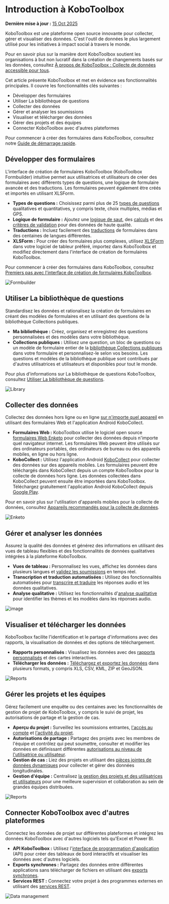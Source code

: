 # Introduction à KoboToolbox
**Dernière mise à jour :** <a href="https://github.com/kobotoolbox/docs/blob/6b49e25820efe5bf632a3eabc9f1cdea33fda532/source/welcome.md" class="reference">15 Oct 2025</a>

KoboToolbox est une plateforme open source innovante pour collecter, gérer et visualiser des données. C'est l'outil de données le plus largement utilisé pour les initiatives à impact social à travers le monde.

<p class="note">
Pour en savoir plus sur la manière dont KoboToolbox soutient les organisations à but non lucratif dans la création de changements basés sur les données, consultez <a href="https://support.kobotoolbox.org/about_kobotoolbox.html">À propos de KoboToolbox : Collecte de données accessible pour tous</a>. 
</p>

Cet article présente KoboToolbox et met en évidence ses fonctionnalités principales. Il couvre les fonctionnalités clés suivantes : 
* Développer des formulaires
* Utiliser La bibliothèque de questions
* Collecter des données
* Gérer et analyser les soumissions
* Visualiser et télécharger des données
* Gérer des projets et des équipes
* Connecter KoboToolbox avec d'autres plateformes

<p class="note">
Pour commencer à créer des formulaires dans KoboToolbox, consultez notre <a href="https://support.kobotoolbox.org/quick_start.html">Guide de démarrage rapide</a>. 
</p>



## Développer des formulaires

L'interface de création de formulaires KoboToolbox (KoboToolbox Formbuilder) intuitive permet aux utilisatrices et utilisateurs de créer des formulaires avec différents types de questions, une logique de formulaire avancée et des traductions. Les formulaires peuvent également être créés et importés en utilisant XLSForm.

* **Types de questions :** Choisissez parmi plus de 25 [types de questions](https://support.kobotoolbox.org/question_types.html) qualitatives et quantitatives, y compris texte, choix multiples, médias et GPS.
* **Logique de formulaire :** Ajoutez une [logique de saut](https://support.kobotoolbox.org/skip_logic.html), des [calculs](https://support.kobotoolbox.org/calculate_questions.html) et des [critères de validation](https://support.kobotoolbox.org/validation_criteria.html) pour des données de haute qualité.
* **Traductions :** Incluez facilement des [traductions](https://support.kobotoolbox.org/language_dashboard.html) de formulaires dans des centaines de langues différentes.
* **XLSForm :** Pour créer des formulaires plus complexes, utilisez [XLSForm](https://support.kobotoolbox.org/getting_started_xlsform.html) dans votre logiciel de tableur préféré, importez dans KoboToolbox et modifiez directement dans l'interface de création de formulaires KoboToolbox.

<p class="note">
Pour commencer à créer des formulaires dans KoboToolbox, consultez <a href="https://support.kobotoolbox.org/formbuilder.html">Premiers pas avec l'interface de création de formulaires KoboToolbox</a>. 
</p>

![Formbuilder](/images/welcome/formbuilder.png)


## Utiliser La bibliothèque de questions

Standardisez les données et rationalisez la création de formulaires en créant des modèles de formulaires et en utilisant des questions de la bibliothèque Collections publiques.

* **Ma bibliothèque :** Créez, organisez et enregistrez des questions personnalisées et des modèles dans votre bibliothèque.
* **Collections publiques :** Utilisez une question, un bloc de questions ou un modèle de formulaire entier de la [bibliothèque Collections publiques](https://support.kobotoolbox.org/using_public_collections.html) dans votre formulaire et personnalisez-le selon vos besoins. Les questions et modèles de la bibliothèque publique sont contribués par d'autres utilisatrices et utilisateurs et disponibles pour tout le monde.

<p class="note">
Pour plus d'informations sur La bibliothèque de questions KoboToolbox, consultez <a href="https://support.kobotoolbox.org/question_library.html">Utiliser La bibliothèque de questions</a>. 
</p>

![Library](/images/welcome/library.png)

## Collecter des données

Collectez des données hors ligne ou en ligne [sur n'importe quel appareil](https://support.kobotoolbox.org/data-collection-tools.html) en utilisant des formulaires Web et l'application Android KoboCollect.

* **Formulaires Web :** KoboToolbox utilise le logiciel open source [formulaires Web Enketo](https://support.kobotoolbox.org/data_through_webforms.html) pour collecter des données depuis n'importe quel navigateur internet. Les formulaires Web peuvent être utilisés sur des ordinateurs portables, des ordinateurs de bureau ou des appareils mobiles, en ligne ou hors ligne.
* **KoboCollect :** Utilisez l'application Android [KoboCollect](https://support.kobotoolbox.org/kobocollect_on_android_latest.html) pour collecter des données sur des appareils mobiles. Les formulaires peuvent être téléchargés dans KoboCollect depuis un compte KoboToolbox pour la collecte de données hors ligne. Les données collectées dans KoboCollect peuvent ensuite être importées dans KoboToolbox. Téléchargez gratuitement l'application Android KoboCollect depuis [Google Play](https://play.google.com/store/apps/details?id=org.koboc.collect.android).

<p class="note">
Pour en savoir plus sur l'utilisation d'appareils mobiles pour la collecte de données, consultez <a href="https://support.kobotoolbox.org/devices_for_data_collection.html">Appareils recommandés pour la collecte de données</a>. 
</p>

![Enketo](/images/welcome/enketo.png)


## Gérer et analyser les données

Assurez la qualité des données et générez des informations en utilisant des vues de tableau flexibles et des fonctionnalités de données qualitatives intégrées à la plateforme KoboToolbox.

* **Vues de tableau :** Personnalisez les vues, affichez les données dans plusieurs langues et [validez les soumissions](https://support.kobotoolbox.org/record_validation.html) en temps réel.
* **Transcription et traduction automatisées :** Utilisez des fonctionnalités automatisées pour [transcrire et traduire](https://support.kobotoolbox.org/transcription-translation.html) les réponses audio et les données qualitatives.
* **Analyse qualitative :** Utilisez les fonctionnalités d'[analyse qualitative](https://support.kobotoolbox.org/qualitative_analysis.html) pour identifier les thèmes et les modèles dans les réponses audio.

![image](/images/qualitative_analysis/Analyze.gif)


## Visualiser et télécharger les données

KoboToolbox facilite l'identification et le partage d'informations avec des rapports, la visualisation de données et des options de téléchargement.

* **Rapports personnalisés :** Visualisez les données avec des [rapports personnalisés](https://support.kobotoolbox.org/creating_custom_reports.html) et des cartes interactives.
* **Télécharger les données :** [Téléchargez et exportez les données](https://support.kobotoolbox.org/export_download.html) dans plusieurs formats, y compris XLS, CSV, KML, ZIP et GeoJSON.

![Reports](/images/welcome/reports.png)


## Gérer les projets et les équipes

Gérez facilement une enquête ou des centaines avec les fonctionnalités de gestion de projet de KoboToolbox, y compris le suivi de projet, les autorisations de partage et la gestion de cas.

* **Aperçu du projet :** Surveillez les soumissions entrantes, [l'accès au compte](https://support.kobotoolbox.org/activity_logs.html#access-logs) et [l'activité du projet](https://support.kobotoolbox.org/activity_logs.html#project-history-logs).
* **Autorisations de partage :** Partagez des projets avec les membres de l'équipe et contrôlez qui peut soumettre, consulter et modifier les données en définissant différentes [autorisations au niveau de l'utilisatrice ou utilisateur](https://support.kobotoolbox.org/managing_permissions.html). 
* **Gestion de cas :** Liez des projets en utilisant des [pièces jointes de données dynamiques](https://support.kobotoolbox.org/dynamic_data_attachment.html) pour collecter et gérer des données longitudinales.
* **Gestion d'équipe :** Centralisez [la gestion des projets et des utilisatrices et utilisateurs](https://support.kobotoolbox.org/getting_started_organization_feature.html) pour une meilleure supervision et collaboration au sein de grandes équipes distribuées.


![Reports](/images/welcome/projects.png)

## Connecter KoboToolbox avec d'autres plateformes

Connectez les données de projet sur différentes plateformes et intégrez les données KoboToolbox avec d'autres logiciels tels qu'Excel et Power BI.

* **API KoboToolbox :** Utilisez l'[interface de programmation d'application](https://support.kobotoolbox.org/api.html) (API) pour créer des tableaux de bord interactifs et visualiser les données avec d'autres logiciels.
* **Exports synchrones :** Partagez des données entre différentes applications sans télécharger de fichiers en utilisant des [exports synchrones](https://support.kobotoolbox.org/synchronous_exports.html).
* **Services REST :** Connectez votre projet à des programmes externes en utilisant des [services REST](https://support.kobotoolbox.org/rest_services.html).

![Data management](/images/welcome/dashboard-development.png)